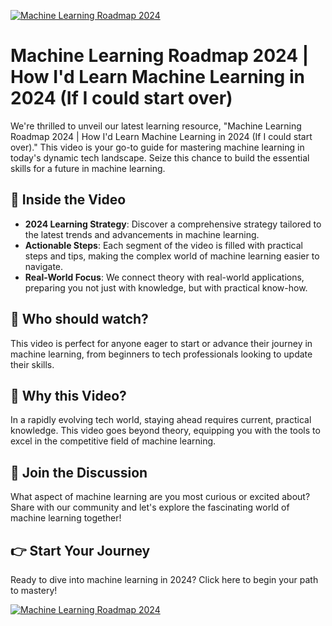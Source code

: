 [![Machine Learning Roadmap 2024](https://img.youtube.com/vi/esGtjVV9gLI/0.jpg)](https://www.youtube.com/watch?v=esGtjVV9gLI)

# Machine Learning Roadmap 2024 | How I'd Learn Machine Learning in 2024 (If I could start over)

We're thrilled to unveil our latest learning resource, "Machine Learning Roadmap 2024 | How I'd Learn Machine Learning in 2024 (If I could start over)." This video is your go-to guide for mastering machine learning in today's dynamic tech landscape. Seize this chance to build the essential skills for a future in machine learning.

## 🚀 Inside the Video

- **2024 Learning Strategy**: Discover a comprehensive strategy tailored to the latest trends and advancements in machine learning.
- **Actionable Steps**: Each segment of the video is filled with practical steps and tips, making the complex world of machine learning easier to navigate.
- **Real-World Focus**: We connect theory with real-world applications, preparing you not just with knowledge, but with practical know-how.

## 🤖 Who should watch?

This video is perfect for anyone eager to start or advance their journey in machine learning, from beginners to tech professionals looking to update their skills.

## 💼 Why this Video?

In a rapidly evolving tech world, staying ahead requires current, practical knowledge. This video goes beyond theory, equipping you with the tools to excel in the competitive field of machine learning.

## 🌟 Join the Discussion

What aspect of machine learning are you most curious or excited about? Share with our community and let's explore the fascinating world of machine learning together!

## 👉 Start Your Journey

Ready to dive into machine learning in 2024? Click here to begin your path to mastery!

[![Machine Learning Roadmap 2024](https://img.youtube.com/vi/esGtjVV9gLI/0.jpg)](https://www.youtube.com/watch?v=esGtjVV9gLI)
